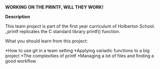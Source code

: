 **WORKING ON THE PRINTF, WILL THEY WORK!**

**Description**

This team project is part of the first year curriculum of Holberton School. _printf replicates the C standard library printf() function.

What you should learn from this project:

*How to use git in a team setting
*Applying variadic functions to a big project
*The complexities of printf
*Managing a lot of files and finding a good workflow
